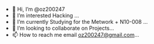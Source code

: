 - 👋 Hi, I’m @oz200247
- 👀 I’m interested Hacking ...
- 🌱 I’m currently Studying for the Metwork + N10-008 ...
- 💞️ I’m looking to collaborate on Projects...
- 📫 How to reach me email oz200247@gmail.com...

<!---
oz200247/oz200247 is a ✨ special ✨ repository because its `README.md` (this file) appears on your GitHub profile.
You can click the Preview link to take a look at your changes.
--->
